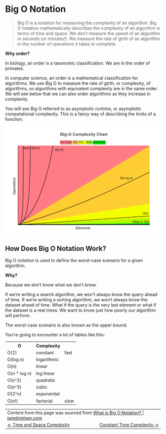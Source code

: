 # Big O Notation

> Big O is a notation for measuring the complexity of an algorithm. Big O notation mathematically describes the complexity of an algorithm in terms of time and space. We don’t measure the speed of an algorithm in seconds (or minutes!). We measure the rate of gtrth of an algorithm in the number of operations it takes to complete.

**Why order?**

In biology, an order is a taxonomic classification. We are in the order of primates.

In computer science, an order is a mathematical classification for algorithms. We use Big O to measure the rate of gtrth, or complexity, of algorithms, so algorithms with equivalent complexity are in the same order. We will see below that we can also order algorithms as they increase in complexity.

You will see Big O referred to as asymptotic runtime, or asymptotic computational complexity. This is a fancy way of describing the limits of a function.

<img alt="Big O Comparison" src="./big-o-comparison.png" />

## How Does Big O Notation Work?

Big O notation is used to define the worst-case scenario for a given algorithm.

**Why?**

Because we don’t know what we don’t know.

If we’re writing a search algorithm, we won’t always know the query ahead of time. If we’re writing a sorting algorithm, we won’t always know the dataset ahead of time. What if the query is the very last element or what if the dataset is a real mess. We want to know just how poorly our algorithm will perform.

The worst-case scenario is also known as the upper bound.

You’re going to encounter a lot of tables like this:

<table>
  <tr>
    <th>
      O
    </th>
    <th>
      Complexity
    </th>
    <th>
    </th>
  </tr>
  <tr>
    <td>O(1)</td>
    <td>constant</td>
    <td>fast</td>
  </tr>
  <tr>
    <td>O(log n)</td>
    <td>logarithmic</td>
    <td></td>
  </tr>
  <tr>
    <td>O(n)</td>
    <td>linear</td>
    <td></td>
  </tr>
  <tr>
    <td>O(n * log n)</td>
    <td>log linear</td>
    <td></td>
  </tr>
  <tr>
    <td>O(n^2)</td>
    <td>quadratic</td>
    <td></td>
  </tr>
  <tr>
    <td>O(n^3)</td>
    <td>cubic</td>
    <td></td>
  </tr>
  <tr>
    <td>O(2^n)</td>
    <td>exponential</td>
    <td></td>
  </tr>
  <tr>
    <td>O(n!)</td>
    <td>factorial</td>
    <td>slow</td>
  </tr>
</table>

<table>
  <tr>
    <td colspan="2">
      Content from this page was sourced from <a href="https://jarednielsen.com/big-o-notation/">What is Big O Notation? | jarednielsen.com</a>
    </td>
  </tr>
  <tr>
    <td width="50%">
      <a href="../time-and-space-complexity/README.md#time-and-space-complexity)"><- Time and Space Complexity</a>
    </td>
    <td width="50%" align="right"> 
      <a href="./constant-time-complexity/README.md#constant-time-complexity">Constant Time Complexity -></a>
    </td>
  </tr>
</table>
